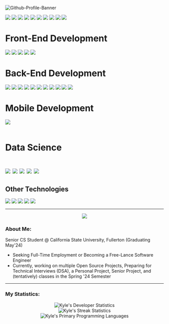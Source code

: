 ![Github-Profile-Banner](https://github.com/Kynot54/Kynot54/assets/36772228/57510821-b1ba-45ac-b6e9-695d64097810)
  <div id="languages">
    <img src="https://img.shields.io/badge/C-grey?style=for-the-badge&logo=c&logoColor=white"/>
    <img src="https://img.shields.io/badge/C&#43&#43-blue?style=for-the-badge&logo=cplusplus&logoColor=white"/>
    <img src="https://img.shields.io/badge/Python-yellow?style=for-the-badge&logo=python&logoColor=3776AB"/>
    <img src="https://img.shields.io/badge/Rust-CE422B?style=for-the-badge&logo=rust&logoColor=281C1C"/>
    <img src="https://img.shields.io/badge/Kotlin-orange?style=for-the-badge&logo=kotlin"/>
    <img src="https://img.shields.io/badge/HTML5-grey?style=for-the-badge&logo=html5"/>
    <img src="https://img.shields.io/badge/CSS3-grey?style=for-the-badge&logo=css3"/>
    <img src="https://img.shields.io/badge/JavaScript-grey?style=for-the-badge&logo=javascript"/>
    <img src="https://img.shields.io/badge/go-white?style=for-the-badge&logo=go"/>
    <img src="https://img.shields.io/badge/PHP-8993be?style=for-the-badge&logo=php&logoColor=white"/>
  </div>
<h1> Front-End Development </h1>
  <div id="frontend">
    <img src="https://img.shields.io/badge/React-343a46?style=for-the-badge&logo=react"/>
    <img src="https://img.shields.io/badge/Next&#46js-black?style=for-the-badge&logo=next&#46js"/>
    <img src="https://img.shields.io/badge/Svelte-grey?style=for-the-badge&logo=svelte"/>
    <img src="https://img.shields.io/badge/Reactstrap&#47Bootstrap-white?style=for-the-badge&logo=bootstrap"/>
    <img src="https://img.shields.io/badge/Webpack-grey?style=for-the-badge&logo=webpack"/>
  </div>
<h1> Back-End Development </h1>
  <div id="backend">
    <img src="https://img.shields.io/badge/SQL-purple?style=for-the-badge"/>
    <img src="https://img.shields.io/badge/MariaDB-white?style=for-the-badge&logo=mariadb&logoColor=C0765A"/>
    <img src="https://img.shields.io/badge/MySQL-blue?style=for-the-badge&logo=mysql&logoColor=white"/>
    <img src="https://img.shields.io/badge/SQLite3-white?style=for-the-badge&logo=sqlite&logoColor=1CA9E3"/>
    <img src="https://img.shields.io/badge/Flask-grey?style=for-the-badge&logo=flask&logoColor=red"/>
    <img src="https://img.shields.io/badge/FastAPI-e2e4e9d1?style=for-the-badge&logo=fastapi&logoColor=white"/>
    <img src="https://img.shields.io/badge/KrakenD-blue?style=for-the-badge"/>
    <img src="https://img.shields.io/badge/Redis-161f31?style=for-the-badge&logo=redis"/>
    <img src="https://img.shields.io/badge/DynamoDB-grey?style=for-the-badge&logo=amazondynamodb&logoColor=0972d3"/>
    <img src="https://img.shields.io/badge/Firebase-white?style=for-the-badge&logo=amazondynamodb&logoColor=orange"/>
    <img src="https://img.shields.io/badge/RabbitMQ-white?style=for-the-badge&logo=rabbitmq"/>
  </div>
<h1> Mobile Development </h1>
  <div id="mobile">
    <img src="https://img.shields.io/badge/Android-white?style=for-the-badge&logo=androidstudio"/>
  </div>
<br />
<h1>Data Science<h1>
  <div id="ds">
    <img src="https://img.shields.io/badge/OpenAI%20API-black?style=for-the-badge&logo=openai"/>
    <img src="https://img.shields.io/badge/Pandas-130654?style=for-the-badge&logo=pandas"/>
    <img src="https://img.shields.io/badge/Numpy-white?style=for-the-badge&logo=numpy&logoColor=blue"/>
    <img src="https://img.shields.io/badge/Scikit--Learn-blue?style=for-the-badge&logo=scikit&#45learn"/>
    <img src="https://img.shields.io/badge/Tensorflow-white?style=for-the-badge&logo=tensorflow"/>
  </div>
<h2> Other Technologies </h1>
  <div id="other">
    <img src="https://img.shields.io/badge/Deno-black?style=for-the-badge&logo=deno"/>
    <img src="https://img.shields.io/badge/Node&#46js-grey?style=for-the-badge&logo=node&#46js"/>
    <img src="https://img.shields.io/badge/Visual%20Studio&#47Code-white?style=for-the-badge&logo=visualstudiocode&logoColor=blue"/>
    <img src="https://img.shields.io/badge/Git-grey?style=for-the-badge&logo=git&logoColor=red"/>
    <img src="https://img.shields.io/badge/GitHub-black?style=for-the-badge&logo=github&logoColor=white"/>
  </div>

---
<div align="center">
  <img src="https://media.giphy.com/media/vhVqGkxDYxAaRbOWVp/giphy.gif"/>
</div>

### About Me:
Senior CS Student @ California State University, Fullerton (Graduating May'24)
- Seeking Full-Time Employment or Becoming a Free-Lance Software Engineer
- Currently, working on multiple Open Source Projects, Preparing for Technical Interviews (DSA), a Personal Project, Senior Project, and (tentatively) classes in the Spring '24 Semester

---
### My Statistics:

<div align="center" display="flex" style="width:100%;">
    <img src="https://github-readme-stats.vercel.app/api?username=Kynot54&theme=algolia&show_icons=true&hide_border=true&count_private=true" alt="Kyle's Developer Statistics"/>
</div>
<div align="center" display="flex" style="width:100%;">
    <img src="https://github-readme-streak-stats.herokuapp.com/?user=Kynot54&theme=algolia&hide_border=true" alt="Kyle's Streak Statistics"/>
</div>
<div align="center" display="flex" style="width:100%;">
    <img src="https://github-readme-stats.vercel.app/api/top-langs/?username=Kynot54&theme=algolia&show_icons=true&hide_border=true&layout=compact" alt="Kyle's Primary Programming Languages" />
</div>
